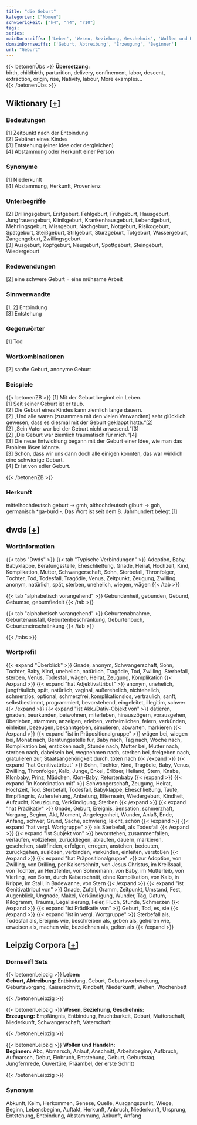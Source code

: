 ```yaml
---
title: "die Geburt"
kategorien: ["Nomen"]
schwierigkeit: ["k4", "h4", "r10"]
tags:
series:
mainDornseiffs: ['Leben', 'Wesen, Beziehung, Geschehnis', 'Wollen und Handeln']
domainDornseiffs: ['Geburt, Abtreibung', 'Erzeugung', 'Beginnen']
url: "Geburt"
---
```


{{< betonenÜbs >}}
**Übersetzung:**  
birth, childbirth, parturition, delivery, confinement, labor, descent, extraction, origin, rise, Nativity, labour, More examples...  
{{< /betonenÜbs >}}

## Wiktionary [[+](https://de.wiktionary.org/wiki/Geburt)]

### Bedeutungen
[1] Zeitpunkt nach der Entbindung  
[2] Gebären eines Kindes  
[3] Entstehung (einer Idee oder dergleichen)  
[4] Abstammung oder Herkunft einer Person  

### Synonyme
[1] Niederkunft  
[4] Abstammung, Herkunft, Provenienz  

### Unterbegriffe
[2] Drillingsgeburt, Erstgeburt, Fehlgeburt, Frühgeburt, Hausgeburt, Jungfrauengeburt, Klinikgeburt, Krankenhausgeburt, Lebendgeburt, Mehrlingsgeburt, Missgeburt, Nachgeburt, Notgeburt, Risikogeburt, Spätgeburt, Steißgeburt, Stillgeburt, Sturzgeburt, Totgeburt, Wassergeburt, Zangengeburt, Zwillingsgeburt  
[3] Ausgeburt, Kopfgeburt, Neugeburt, Spottgeburt, Steingeburt, Wiedergeburt  

### Redewendungen
[2] eine schwere Geburt = eine mühsame Arbeit  

### Sinnverwandte
[1, 2] Entbindung  
[3] Entstehung  

### Gegenwörter
[1] Tod  

### Wortkombinationen
[2] sanfte Geburt, anonyme Geburt  

### Beispiele
{{< betonenZB >}}
[1] Mit der Geburt beginnt ein Leben.  
[1] Seit seiner Geburt ist er taub.  
[2] Die Geburt eines Kindes kann ziemlich lange dauern.  
[2] „Und alle waren (zusammen mit den vielen Verwandten) sehr glücklich gewesen, dass es diesmal mit der Geburt geklappt hatte.“[2]  
[2] „Sein Vater war bei der Geburt nicht anwesend.“[3]  
[2] „Die Geburt war ziemlich traumatisch für mich.“[4]  
[3] Die neue Entwicklung begann mit der Geburt einer Idee, wie man das Problem lösen könnte.  
[3] Schön, dass wir uns dann doch alle einigen konnten, das war wirklich eine schwierige Geburt.  
[4] Er ist von edler Geburt.  

{{< /betonenZB >}}
### Herkunft
mittelhochdeutsch geburt → gmh, althochdeutsch giburt → goh, germanisch *ga-burdi-. Das Wort ist seit dem 8. Jahrhundert belegt.[1]  



## dwds [[+](https://www.dwds.de/wb/Geburt)]

### Wortinformation
{{< tabs "Dwds" >}}
{{< tab "Typische Verbindungen" >}}
Adoption, Baby, Babyklappe, Beratungsstelle, Eheschließung, Gnade, Heirat, Hochzeit, Kind, Komplikation, Mutter, Schwangerschaft, Sohn, Sterbefall, Thronfolger, Tochter, Tod, Todesfall, Tragödie, Venus, Zeitpunkt, Zeugung, Zwilling, anonym, natürlich, spät, sterben, unehelich, wiegen, wägen
{{< /tab >}}

{{< tab "alphabetisch vorangehend" >}}
Gebundenheit, gebunden, Gebund, Gebumse, gebumfiedelt
{{< /tab >}}

{{< tab "alphabetisch vorangehend" >}}
Geburtenabnahme, Geburtenausfall, Geburtenbeschränkung, Geburtenbuch, Geburteneinschränkung
{{< /tab >}}

{{< /tabs >}}

### Wortprofil
{{< expand "Überblick" >}} Gnade, anonym, Schwangerschaft, Sohn, Tochter, Baby, Kind, unehelich, natürlich, Tragödie, Tod, Zwilling, Sterbefall, sterben, Venus, Todesfall, wägen, Heirat, Zeugung, Komplikation {{< /expand >}}
{{< expand "hat Adjektivattribut" >}} anonym, unehelich, jungfräulich, spät, natürlich, vaginal, außerehelich, nichtehelich, schmerzlos, optional, schmerzfrei, komplikationslos, vertraulich, sanft, selbstbestimmt, programmiert, bevorstehend, eingeleitet, illegitim, schwer {{< /expand >}}
{{< expand "ist Akk./Dativ-Objekt von" >}} datieren, gnaden, beurkunden, beiwohnen, miterleben, hinauszögern, vorausgehen, überleben, stammen, anzeigen, erleben, verheimlichen, feiern, verkünden, einleiten, bezeugen, bekanntgeben, simulieren, abwarten, markieren {{< /expand >}}
{{< expand "ist in Präpositionalgruppe" >}} wägen bei, wiegen bei, Monat nach, Beratungsstelle für, Baby nach, Tag nach, Woche nach, Komplikation bei, ersticken nach, Stunde nach, Mutter bei, Mutter nach, sterben nach, dabeisein bei, wegnehmen nach, sterben bei, freigeben nach, gratulieren zur, Staatsangehörigkeit durch, töten nach {{< /expand >}}
{{< expand "hat Genitivattribut" >}} Sohn, Tochter, Kind, Tragödie, Baby, Venus, Zwilling, Thronfolger, Kalb, Junge, Enkel, Erlöser, Heiland, Stern, Knabe, Klonbaby, Prinz, Mädchen, Klon-Baby, Retortenbaby {{< /expand >}}
{{< expand "in Koordination mit" >}} Schwangerschaft, Zeugung, Heirat, Hochzeit, Tod, Sterbefall, Todesfall, Babyklappe, Eheschließung, Taufe, Empfängnis, Auferstehung, Anbetung, Elternsein, Wiedergeburt, Kindheit, Aufzucht, Kreuzigung, Verkündigung, Sterben {{< /expand >}}
{{< expand "hat Prädikativ" >}} Gnade, Geburt, Ereignis, Sensation, schmerzhaft, Vorgang, Beginn, Akt, Moment, Angelegenheit, Wunder, Anlaß, Ende, Anfang, schwer, Grund, Sache, schwierig, leicht, schön {{< /expand >}}
{{< expand "hat vergl. Wortgruppe" >}} als Sterbefall, als Todesfall {{< /expand >}}
{{< expand "ist Subjekt von" >}} bevorstehen, zusammenfallen, verlaufen, vollziehen, zurückliegen, ablaufen, dauern, markieren, geschehen, stattfinden, erfolgen, erregen, anstehen, bedeuten, zurückgehen, auslösen, verbinden, verkünden, einleiten, verstoßen {{< /expand >}}
{{< expand "hat Präpositionalgruppe" >}} zur Adoption, von Zwilling, von Drilling, per Kaiserschnitt, von Jesus Christus, im Kreißsaal, von Tochter, an Herzfehler, von Sohnemann, von Baby, im Mutterleib, von Vierling, von Sohn, durch Kaiserschnitt, ohne Komplikation, von Kalb, in Krippe, im Stall, in Badewanne, von Stern {{< /expand >}}
{{< expand "ist Genitivattribut von" >}} Gnade, Zufall, Gramm, Zeitpunkt, Umstand, Fest, Augenblick, Ungnade, Makel, Verkündigung, Wunder, Tag, Datum, Kilogramm, Trauma, Legalisierung, Feier, Fluch, Stunde, Schmerzen {{< /expand >}}
{{< expand "ist Prädikativ von" >}} Geburt, Tod, es, sie {{< /expand >}}
{{< expand "ist in vergl. Wortgruppe" >}} Sterbefall als, Todesfall als, Ereignis wie, beschreiben als, geben als, gehören wie, erweisen als, machen wie, bezeichnen als, gelten als {{< /expand >}}

## Leipzig Corpora [[+](https://corpora.uni-leipzig.de/en/res?word=Geburt&corpusId=deu_newscrawl-public_2018)]

### Dornseiff Sets
{{< betonenLeipzig >}}
**Leben:**  
**Geburt, Abtreibung:** Entbindung, Geburt, Geburtsvorbereitung, Geburtsvorgang, Kaiserschnitt, Kindbett, Niederkunft, Wehen, Wochenbett  

{{< /betonenLeipzig >}}


{{< betonenLeipzig >}}
**Wesen, Beziehung, Geschehnis:**  
**Erzeugung:** Empfängnis, Entbindung, Fruchtbarkeit, Geburt, Mutterschaft, Niederkunft, Schwangerschaft, Vaterschaft  

{{< /betonenLeipzig >}}


{{< betonenLeipzig >}}
**Wollen und Handeln:**  
**Beginnen:** Abc, Abmarsch, Anlauf, Anschnitt, Arbeitsbeginn, Aufbruch, Aufmarsch, Debut, Einbruch, Entstehung, Geburt, Geburtstag, Jungfernrede, Ouvertüre, Präambel, der erste Schritt  

{{< /betonenLeipzig >}}

### Synonym
Abkunft, Keim, Herkommen, Genese, Quelle, Ausgangspunkt, Wiege, Beginn, Lebensbeginn, Auftakt, Herkunft, Anbruch, Niederkunft, Ursprung, Entstehung, Entbindung, Abstammung, Ankunft, Anfang

